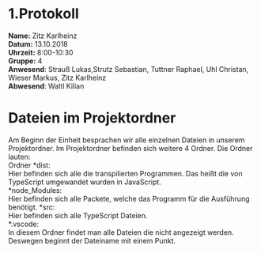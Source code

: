 # 1.Protokoll
**Name:** Zitz Karlheinz   
**Datum:** 13.10.2018  
**Uhrzeit:** 8:00-10:30  
**Gruppe:** 4  
**Anwesend**: Strauß Lukas,Strutz Sebastian, Tuttner Raphael, Uhl Christan, Wieser Markus, Zitz Karlheinz  
**Abwesend**: Waltl Kilian  

# Dateien im Projektordner  
Am Beginn der Einheit besprachen wir alle einzelnen Dateien in unserem Projektordner.
Im Projektordner befinden sich weitere 4 Ordner. Die Ordner lauten:  
Ordner 
*dist:  
Hier befinden sich alle die transpilierten Programmen. Das heißt die von TypeScript umgewandet wurden in           JavaScript.   
*node_Modules:  
Hier befinden sich alle Packete, welche das Programm für die Ausführung benötigt. 
*src:  
Hier befinden sich alle TypeScript Dateien.  
*.vscode:  
In diesem Ordner findet man alle Dateien die nicht angezeigt werden. Deswegen beginnt der Dateiname mit                  einem Punkt.  
